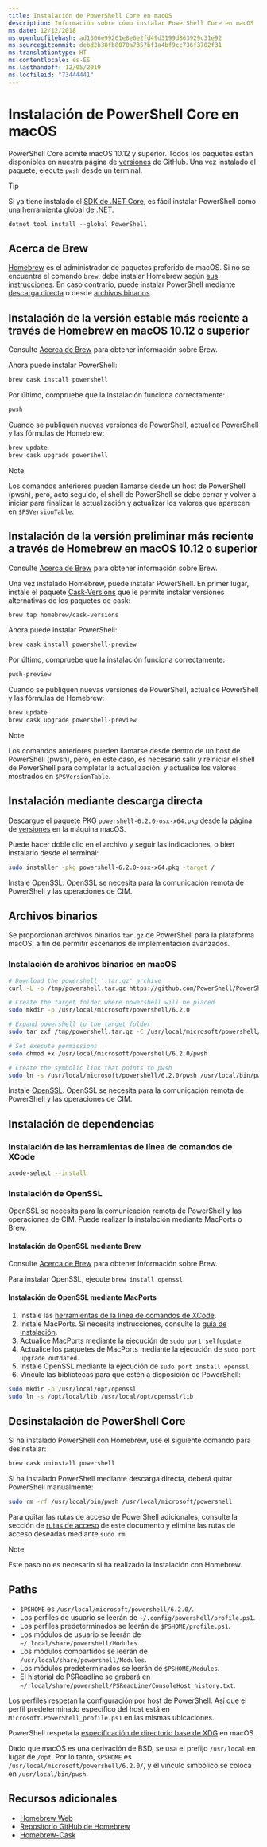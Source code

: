 ```yaml
---
title: Instalación de PowerShell Core en macOS
description: Información sobre cómo instalar PowerShell Core en macOS
ms.date: 12/12/2018
ms.openlocfilehash: ad1306e99261e8e6e2fd49d3199d863929c31e92
ms.sourcegitcommit: debd2b38fb8070a7357bf1a4bf9cc736f3702f31
ms.translationtype: HT
ms.contentlocale: es-ES
ms.lasthandoff: 12/05/2019
ms.locfileid: "73444441"
---
```

# <a name="installing-powershell-core-on-macos"></a>Instalación de PowerShell Core en macOS

PowerShell Core admite macOS 10.12 y superior.
Todos los paquetes están disponibles en nuestra página de [versiones][] de GitHub.
Una vez instalado el paquete, ejecute `pwsh` desde un terminal.

> [!TIP]
> Si ya tiene instalado el [SDK de .NET Core](/dotnet/core/sdk), es fácil instalar PowerShell como una [herramienta global de .NET](/dotnet/core/tools/global-tools).
>
> ```
> dotnet tool install --global PowerShell
> ```

## <a name="about-brew"></a>Acerca de Brew

[Homebrew][brew] es el administrador de paquetes preferido de macOS.
Si no se encuentra el comando `brew`, debe instalar Homebrew según [sus instrucciones][brew].
En caso contrario, puede instalar PowerShell mediante [descarga directa](#installation-via-direct-download) o desde [archivos binarios](#binary-archives).

## <a name="installation-of-latest-stable-release-via-homebrew-on-macos-1012-or-higher"></a>Instalación de la versión estable más reciente a través de Homebrew en macOS 10.12 o superior

Consulte [Acerca de Brew](#about-brew) para obtener información sobre Brew.

Ahora puede instalar PowerShell:

```sh
brew cask install powershell
```

Por último, compruebe que la instalación funciona correctamente:

```sh
pwsh
```

Cuando se publiquen nuevas versiones de PowerShell, actualice PowerShell y las fórmulas de Homebrew:

```sh
brew update
brew cask upgrade powershell
```

> [!NOTE]
> Los comandos anteriores pueden llamarse desde un host de PowerShell (pwsh), pero, acto seguido, el shell de PowerShell se debe cerrar y volver a iniciar para finalizar la actualización y actualizar los valores que aparecen en `$PSVersionTable`.

[brew]: https://brew.sh/

## <a name="installation-of-latest-preview-release-via-homebrew-on-macos-1012-or-higher"></a>Instalación de la versión preliminar más reciente a través de Homebrew en macOS 10.12 o superior

Consulte [Acerca de Brew](#about-brew) para obtener información sobre Brew.

Una vez instalado Homebrew, puede instalar PowerShell.
En primer lugar, instale el paquete [Cask-Versions][cask-versions] que le permite instalar versiones alternativas de los paquetes de cask:

```sh
brew tap homebrew/cask-versions
```

Ahora puede instalar PowerShell:

```sh
brew cask install powershell-preview
```

Por último, compruebe que la instalación funciona correctamente:

```sh
pwsh-preview
```

Cuando se publiquen nuevas versiones de PowerShell, actualice PowerShell y las fórmulas de Homebrew:

```sh
brew update
brew cask upgrade powershell-preview
```

> [!NOTE]
> Los comandos anteriores pueden llamarse desde dentro de un host de PowerShell (pwsh), pero, en este caso, es necesario salir y reiniciar el shell de PowerShell para completar la actualización.
> y actualice los valores mostrados en `$PSVersionTable`.

## <a name="installation-via-direct-download"></a>Instalación mediante descarga directa

Descargue el paquete PKG `powershell-6.2.0-osx-x64.pkg`
desde la página de [versiones][] en la máquina macOS.

Puede hacer doble clic en el archivo y seguir las indicaciones, o bien instalarlo desde el terminal:

```sh
sudo installer -pkg powershell-6.2.0-osx-x64.pkg -target /
```

Instale [OpenSSL](#install-openssl). OpenSSL se necesita para la comunicación remota de PowerShell y las operaciones de CIM.

## <a name="binary-archives"></a>Archivos binarios

Se proporcionan archivos binarios `tar.gz` de PowerShell para la plataforma macOS, a fin de permitir escenarios de implementación avanzados.

### <a name="installing-binary-archives-on-macos"></a>Instalación de archivos binarios en macOS

```sh
# Download the powershell '.tar.gz' archive
curl -L -o /tmp/powershell.tar.gz https://github.com/PowerShell/PowerShell/releases/download/v6.2.0/powershell-6.2.0-osx-x64.tar.gz

# Create the target folder where powershell will be placed
sudo mkdir -p /usr/local/microsoft/powershell/6.2.0

# Expand powershell to the target folder
sudo tar zxf /tmp/powershell.tar.gz -C /usr/local/microsoft/powershell/6.2.0

# Set execute permissions
sudo chmod +x /usr/local/microsoft/powershell/6.2.0/pwsh

# Create the symbolic link that points to pwsh
sudo ln -s /usr/local/microsoft/powershell/6.2.0/pwsh /usr/local/bin/pwsh
```

Instale [OpenSSL](#install-openssl). OpenSSL se necesita para la comunicación remota de PowerShell y las operaciones de CIM.

## <a name="installing-dependencies"></a>Instalación de dependencias

### <a name="install-xcode-command-line-tools"></a>Instalación de las herramientas de línea de comandos de XCode

```sh
xcode-select --install
```

### <a name="install-openssl"></a>Instalación de OpenSSL

OpenSSL se necesita para la comunicación remota de PowerShell y las operaciones de CIM. Puede realizar la instalación mediante MacPorts o Brew.

#### <a name="install-openssl-via-brew"></a>Instalación de OpenSSL mediante Brew

Consulte [Acerca de Brew](#about-brew) para obtener información sobre Brew.

Para instalar OpenSSL, ejecute `brew install openssl`.

#### <a name="install-openssl-via-macports"></a>Instalación de OpenSSL mediante MacPorts

1. Instale las [herramientas de la línea de comandos de XCode](#install-xcode-command-line-tools).
1. Instale MacPorts.
   Si necesita instrucciones, consulte la [guía de instalación](https://guide.macports.org/chunked/installing.macports.html).
1. Actualice MacPorts mediante la ejecución de `sudo port selfupdate`.
1. Actualice los paquetes de MacPorts mediante la ejecución de `sudo port upgrade outdated`.
1. Instale OpenSSL mediante la ejecución de `sudo port install openssl`.
1. Vincule las bibliotecas para que estén a disposición de PowerShell:

```sh
sudo mkdir -p /usr/local/opt/openssl
sudo ln -s /opt/local/lib /usr/local/opt/openssl/lib
```

## <a name="uninstalling-powershell-core"></a>Desinstalación de PowerShell Core

Si ha instalado PowerShell con Homebrew, use el siguiente comando para desinstalar:

```sh
brew cask uninstall powershell
```

Si ha instalado PowerShell mediante descarga directa, deberá quitar PowerShell manualmente:

```sh
sudo rm -rf /usr/local/bin/pwsh /usr/local/microsoft/powershell
```

Para quitar las rutas de acceso de PowerShell adicionales, consulte la sección de [rutas de acceso](#paths) de este documento y elimine las rutas de acceso deseadas mediante `sudo rm`.

> [!NOTE]
> Este paso no es necesario si ha realizado la instalación con Homebrew.

## <a name="paths"></a>Paths

* `$PSHOME` es `/usr/local/microsoft/powershell/6.2.0/`.
* Los perfiles de usuario se leerán de `~/.config/powershell/profile.ps1`.
* Los perfiles predeterminados se leerán de `$PSHOME/profile.ps1`.
* Los módulos de usuario se leerán de `~/.local/share/powershell/Modules`.
* Los módulos compartidos se leerán de `/usr/local/share/powershell/Modules`.
* Los módulos predeterminados se leerán de `$PSHOME/Modules`.
* El historial de PSReadline se grabará en `~/.local/share/powershell/PSReadLine/ConsoleHost_history.txt`.

Los perfiles respetan la configuración por host de PowerShell.
Así que el perfil predeterminado específico del host está en `Microsoft.PowerShell_profile.ps1` en las mismas ubicaciones.

PowerShell respeta la [especificación de directorio base de XDG][xdg-bds] en macOS.

Dado que macOS es una derivación de BSD, se usa el prefijo `/usr/local` en lugar de `/opt`.
Por lo tanto, `$PSHOME` es `/usr/local/microsoft/powershell/6.2.0/`, y el vínculo simbólico se coloca en `/usr/local/bin/pwsh`.

## <a name="additional-resources"></a>Recursos adicionales

* [Homebrew Web][brew]
* [Repositorio GitHub de Homebrew][GitHub]
* [Homebrew-Cask][cask]

[brew]: http://brew.sh/
[Cask]: https://github.com/Homebrew/homebrew-cask
[cask-versions]: https://github.com/Homebrew/homebrew-cask-versions
[GitHub]: https://github.com/Homebrew
[Versiones]: https://github.com/PowerShell/PowerShell/releases/latest
[xdg-bds]: https://specifications.freedesktop.org/basedir-spec/basedir-spec-latest.html
